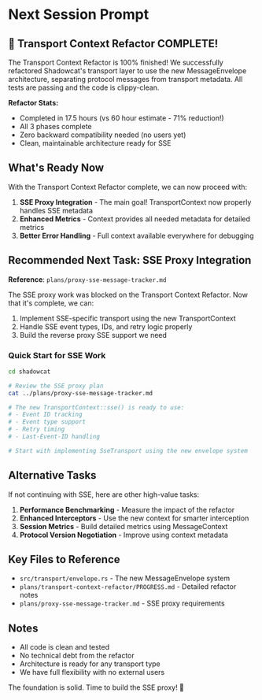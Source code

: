 # Next Session Prompt

## 🎉 Transport Context Refactor COMPLETE!

The Transport Context Refactor is 100% finished! We successfully refactored Shadowcat's transport layer to use the new MessageEnvelope architecture, separating protocol messages from transport metadata. All tests are passing and the code is clippy-clean.

**Refactor Stats:**
- Completed in 17.5 hours (vs 60 hour estimate - 71% reduction!)
- All 3 phases complete
- Zero backward compatibility needed (no users yet)
- Clean, maintainable architecture ready for SSE

## What's Ready Now

With the Transport Context Refactor complete, we can now proceed with:

1. **SSE Proxy Integration** - The main goal! TransportContext now properly handles SSE metadata
2. **Enhanced Metrics** - Context provides all needed metadata for detailed metrics
3. **Better Error Handling** - Full context available everywhere for debugging

## Recommended Next Task: SSE Proxy Integration

**Reference**: `plans/proxy-sse-message-tracker.md`

The SSE proxy work was blocked on the Transport Context Refactor. Now that it's complete, we can:

1. Implement SSE-specific transport using the new TransportContext
2. Handle SSE event types, IDs, and retry logic properly
3. Build the reverse proxy SSE support we need

### Quick Start for SSE Work

```bash
cd shadowcat

# Review the SSE proxy plan
cat ../plans/proxy-sse-message-tracker.md

# The new TransportContext::sse() is ready to use:
# - Event ID tracking
# - Event type support
# - Retry timing
# - Last-Event-ID handling

# Start with implementing SseTransport using the new envelope system
```

## Alternative Tasks

If not continuing with SSE, here are other high-value tasks:

1. **Performance Benchmarking** - Measure the impact of the refactor
2. **Enhanced Interceptors** - Use the new context for smarter interception
3. **Session Metrics** - Build detailed metrics using MessageContext
4. **Protocol Version Negotiation** - Improve using context metadata

## Key Files to Reference

- `src/transport/envelope.rs` - The new MessageEnvelope system
- `plans/transport-context-refactor/PROGRESS.md` - Detailed refactor notes
- `plans/proxy-sse-message-tracker.md` - SSE proxy requirements

## Notes

- All code is clean and tested
- No technical debt from the refactor
- Architecture is ready for any transport type
- We have full flexibility with no external users

The foundation is solid. Time to build the SSE proxy! 🚀